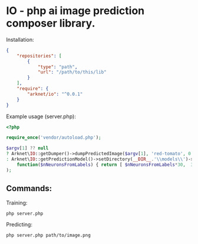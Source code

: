# IO - php ai image prediction composer library.
Installation:
```json
{
	"repositories": [
		{
			"type": "path",
			"url": "/path/to/this/lib"
		}
	],
	"require": {
		"arknet/io": "^0.0.1"
	}
}
```
Example usage (server.php):
```php
<?php

require_once('vendor/autoload.php');

$argv[1] ?? null
? Arknet\IO::getDumper()->dumpPredictedImage($argv[1], 'red-tomato', 0.9, true)
: Arknet\IO::getPredictionModel()->setDirectory(__DIR__.'\\models\\')->train(
	function($nNeuronsFromLabels) { return [ $nNeuronsFromLabels*30,  30]; }
);
```
## Commands:
Training:
```bash
php server.php
```
Predicting:
```bash
php server.php path/to/image.png
```
